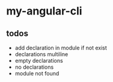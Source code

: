 # my-angular-cli

## todos
- add declaration in module if not exist
- declarations multiline
- empty declarations 
- no declarations
- module not found